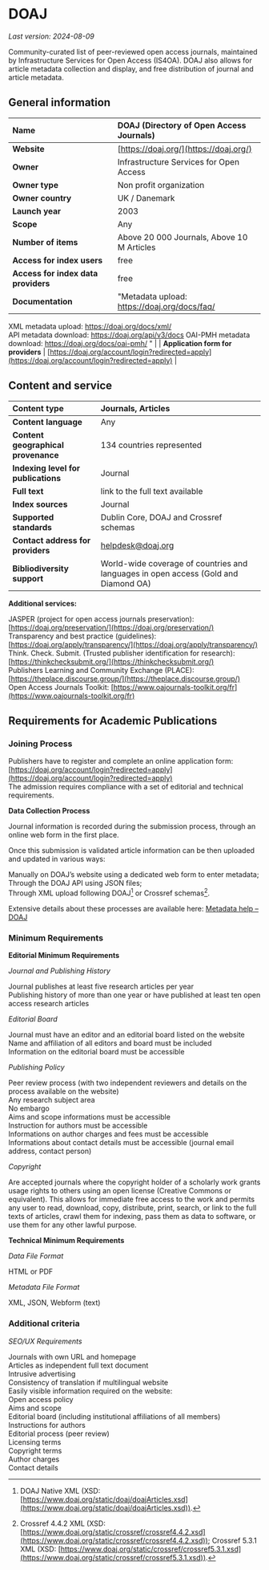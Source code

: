 # DOAJ

*Last version: 2024-08-09*

Community-curated list of peer-reviewed open access journals, maintained by Infrastructure Services for Open Access (IS4OA). DOAJ also allows for article metadata collection and display, and free distribution of journal and article metadata.

## General information

| Name | DOAJ (Directory of Open Access Journals) |
| :---- | :---- |
| **Website** | [https://doaj.org/](https://doaj.org/)  |
| **Owner** | Infrastructure Services for Open Access |
| **Owner type** | Non profit organization |
| **Owner country** | UK / Danemark |
| **Launch year** | 2003 |
| **Scope** | Any |
| **Number of items** | Above 20 000 Journals, Above 10 M Articles |
| **Access for index users** | free |
| **Access for index data providers** | free |
| **Documentation** | "Metadata upload: https://doaj.org/docs/faq/  
XML metadata upload: https://doaj.org/docs/xml/  
API metadata download: https://doaj.org/api/v3/docs 
OAI-PMH metadata download: https://doaj.org/docs/oai-pmh/ " |
| **Application form for providers** | [https://doaj.org/account/login?redirected=apply](https://doaj.org/account/login?redirected=apply) |

## Content and service

| Content type | Journals, Articles |
| :---- | :---- |
| **Content language** | Any |
| **Content geographical provenance** | 134 countries represented |
| **Indexing level for publications** | Journal |
| **Full text** | link to the full text available |
| **Index sources** | Journal |
| **Supported standards** | Dublin Core, DOAJ and Crossref schemas |
| **Contact address for providers** | helpdesk@doaj.org |
| **Bibliodiversity support** | World-wide coverage of countries and languages in open access (Gold and Diamond OA) |

**Additional services:**

JASPER (project for open access journals preservation): [https://doaj.org/preservation/](https://doaj.org/preservation/)  
Transparency and best practice (guidelines): [https://doaj.org/apply/transparency/](https://doaj.org/apply/transparency/)  
Think. Check. Submit. (Trusted publisher identification for research): [https://thinkchecksubmit.org/](https://thinkchecksubmit.org/)  
Publishers Learning and Community Exchange (PLACE): [https://theplace.discourse.group/](https://theplace.discourse.group/)  
Open Access Journals Toolkit: [https://www.oajournals-toolkit.org/fr](https://www.oajournals-toolkit.org/fr)

## Requirements for Academic Publications

### Joining Process

Publishers have to register and complete an online application form: [https://doaj.org/account/login?redirected=apply](https://doaj.org/account/login?redirected=apply)   
The admission requires compliance with a set of editorial and technical requirements.

**Data Collection Process**

Journal information is recorded during the submission process, through an online web form in the first place.

Once this submission is validated article information can be then uploaded and updated in various ways: 

Manually on DOAJ’s website using a dedicated web form to enter metadata;  
Through the DOAJ API using JSON files;  
Through XML upload following DOAJ[^1] or Crossref schemas[^2].

Extensive details about these processes are available here: [Metadata help – DOAJ](https://doaj.org/docs/faq/) 

### Minimum Requirements

**Editorial Minimum Requirements**

*Journal and Publishing History*

Journal publishes at least five research articles per year  
Publishing history of more than one year or have published at least ten open access research articles

*Editorial Board*

Journal must have an editor and an editorial board listed on the website  
Name and affiliation of all editors and board must be included  
Information on the editorial board must be accessible 

*Publishing Policy*

Peer review process (with two independent reviewers and details on the process available on the website)  
Any research subject area  
No embargo  
Aims and scope informations must be accessible  
Instruction for authors must be accessible  
Informations on author charges and fees must be accessible  
Informations about contact details must be accessible (journal email address, contact person)

*Copyright*

Are accepted journals where the copyright holder of a scholarly work grants usage rights to others using an open license (Creative Commons or equivalent). This allows for immediate free access to the work and permits any user to read, download, copy, distribute, print, search, or link to the full texts of articles, crawl them for indexing, pass them as data to software, or use them for any other lawful purpose.

**Technical Minimum Requirements**

*Data File Format* 

HTML or PDF

*Metadata File Format*

XML, JSON, Webform (text)

### Additional criteria

*SEO/UX Requirements*

Journals with own URL and homepage
<br/>Articles as independent full text document
<br/>Intrusive advertising
<br/>Consistency of translation if multilingual website
<br/>Easily visible information required on the website:
<br/>Open access policy
<br/>Aims and scope
<br/>Editorial board (including institutional affiliations of all members)
<br/>Instructions for authors
<br/>Editorial process (peer review)
<br/>Licensing terms
<br/>Copyright terms
<br/>Author charges
<br/>Contact details

[^1]:  DOAJ Native XML (XSD: [https://www.doaj.org/static/doaj/doajArticles.xsd](https://www.doaj.org/static/doaj/doajArticles.xsd)).

[^2]:  Crossref 4.4.2 XML (XSD: [https://www.doaj.org/static/crossref/crossref4.4.2.xsd](https://www.doaj.org/static/crossref/crossref4.4.2.xsd)); Crossref 5.3.1 XML (XSD: [https://www.doaj.org/static/crossref/crossref5.3.1.xsd](https://www.doaj.org/static/crossref/crossref5.3.1.xsd)).
